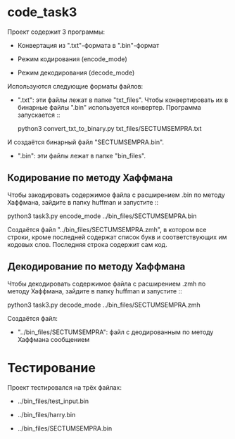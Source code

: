 # code_task3
Проект содержит 3 программы:

* Конвертация из ".txt"-формата в ".bin"-формат

* Режим кодирования (encode_mode)

* Режим декодирования (decode_mode)

Используются следующие форматы файлов:

* ".txt": эти файлы лежат в папке "txt\_files". Чтобы конвертировать их в бинарные файлы ".bin" используется конвертер. Программа запускается ::

  python3 convert_txt_to_binary.py txt_files/SECTUMSEMPRA.txt

И создаётся бинарный файл "SECTUMSEMPRA.bin".

* ".bin": эти файлы лежат в папке "bin\_files".

## Кодирование по методу Хаффмана

Чтобы закодировать содержимое файла с расширением .bin по методу Хаффмана, зайдите в папку huffman и запустите ::

  python3 task3.py encode_mode ../bin_files/SECTUMSEMPRA.bin

Создаётся файл "../bin_files/SECTUMSEMPRA.zmh", в котором все строки, кроме последней содержат список букв и соответствующих им кодовых слов. Последняя строка содержит сам код.

## Декодирование по методу Хаффмана

Чтобы декодировать содержимое файла с расширением .zmh по методу Хаффмана, зайдите в папку huffman и запустите ::

  python3 task3.py decode_mode ../bin_files/SECTUMSEMPRA.zmh

Создаётся файл:

* "../bin_files/SECTUMSEMPRA": файл с деодированным по методу Хаффмана сообщением

# Тестирование

Проект тестировался на трёх файлах:

* ../bin_files/test_input.bin

* ../bin_files/harry.bin

* ../bin_files/SECTUMSEMPRA.bin